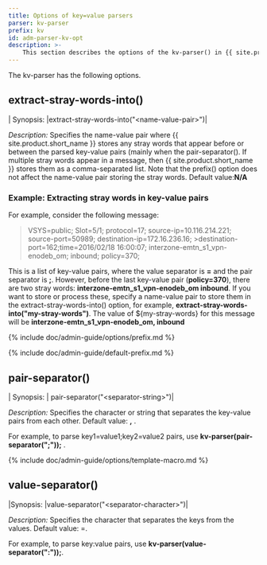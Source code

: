 ```yaml
---
title: Options of key=value parsers
parser: kv-parser
prefix: kv
id: adm-parser-kv-opt
description: >-
    This section describes the options of the kv-parser() in {{ site.product.short_name }}.
---
```


The kv-parser has the following options.

## extract-stray-words-into()

|  Synopsis:   |extract-stray-words-into(\"\<name-value-pair\>\")|

*Description:* Specifies the name-value pair where {{ site.product.short_name }} stores
any stray words that appear before or between the parsed key-value pairs
(mainly when the pair-separator(). If multiple
stray words appear in a message, then {{ site.product.short_name }} stores them as a
comma-separated list. Note that the prefix() option does not affect the
name-value pair storing the stray words. Default value:**N/A**

### Example: Extracting stray words in key-value pairs

For example, consider the following message:

>VSYS=public; Slot=5/1; protocol=17; source-ip=10.116.214.221; source-port=50989; destination-ip=172.16.236.16; >destination-port=162;time=2016/02/18 16:00:07; interzone-emtn_s1_vpn-enodeb_om; inbound; policy=370;

This is a list of key-value pairs, where the value separator is **=**
and the pair separator is **;**. However, before the last key-value pair
(**policy=370**), there are two stray words:
**interzone-emtn\_s1\_vpn-enodeb\_om inbound**. If you want to store or
process these, specify a name-value pair to store them in the
extract-stray-words-into() option, for example,
**extract-stray-words-into(\"my-stray-words\")**. The value of
${my-stray-words} for this message will be
**interzone-emtn\_s1\_vpn-enodeb\_om, inbound**

{% include doc/admin-guide/options/prefix.md %}

{% include doc/admin-guide/default-prefix.md %}

## pair-separator()

|  Synopsis:  | pair-separator(\"\<separator-string\>\")|

*Description:* Specifies the character or string that separates the
key-value pairs from each other. Default value: **,** .

For example, to parse key1=value1;key2=value2 pairs, use
**kv-parser(pair-separator(\";\"));** .

{% include doc/admin-guide/options/template-macro.md %}

## value-separator()

|Synopsis:   |value-separator(\"\<separator-character\>\")|

*Description:* Specifies the character that separates the keys from the
values. Default value: =.

For example, to parse key:value pairs, use
**kv-parser(value-separator(\":\"));**.
